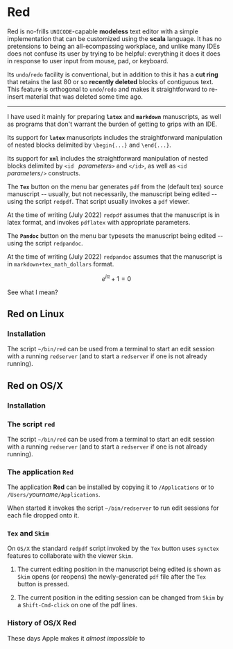 # Red

Red is no-frills `UNICODE`-capable **modeless** text editor with a simple
implementation that can be customized using the **scala** language.
It has no pretensions to being an all-ecompassing workplace, and
unlike many IDEs does not confuse its user by trying to be helpful: 
everything it does it does in response to user input from
mouse, pad, or keyboard.

Its `undo`/`redo` facility is conventional, but in addition to
this it has  a **cut ring** that retains the last 80 or so **recently
deleted** blocks of contiguous text. This feature is
orthogonal to `undo`/`redo` and makes it straightforward 
to re-insert material that was deleted some time ago. 

--------------

I have used it mainly for preparing **`latex`** and **`markdown`**
manuscripts, as well as programs that don't warrant the burden of
getting to grips with an IDE.

Its support for **`latex`** manuscripts includes the
straightforward manipulation of nested blocks delimited by 
`\begin{...}` and `\end{...}`. 

Its support for **`xml`** includes the
straightforward manipulation of nested blocks delimited by 
`<id ` *parameters*`>` and `</id>`, as well as 
`<id ` *parameters*`/>` constructs.

The **`Tex`** button on the menu bar
generates `pdf` from the (default tex) source manuscript -- usually,
but not necessarily, the manuscript being edited -- using the
script `redpdf`. That script usually invokes a `pdf` viewer.

At the time of writing (July 2022) `redpdf` assumes that the manuscript
is in latex format, and invokes `pdflatex` with appropriate parameters. 


The **`Pandoc`** button on the menu bar
typesets the manuscript being edited -- using the
script `redpandoc`. 

At the time of writing (July 2022) `redpandoc` assumes that the manuscript
is in `markdown+tex_math_dollars` format. 


$$e^{i\pi}+1=0$$

See what I mean?


## Red on Linux

### Installation

The script `~/bin/red` can be used from a terminal to start an edit
session with a running `redserver` (and to start a `redserver` if
one is not already running).

## Red on OS/X

### Installation

### The script `red`
The script `~/bin/red` can be used from a terminal to start an edit
session with a running `redserver` (and to start a `redserver` if
one is not already running).

### The application `Red`
The application **Red** can be installed by copying it to `/Applications`
or to `/Users/`*yourname*`/Applications`.

When started it invokes the script `~/bin/redserver` to run edit
sessions for each file dropped onto it.


### `Tex` and `Skim`
On  `OS/X` the standard `redpdf` script invoked by the `Tex` button
uses `synctex` features to collaborate with the viewer `Skim`.

   1. The current editing position in the manuscript being edited is
   shown as `Skim` opens (or reopens) the newly-generated `pdf` file after the `Tex` 
   button is pressed. 

   2. The current position in the editing session can be changed from `Skim` by
   a `Shift-Cmd-click` on one of the pdf lines.

### History of OS/X Red

These days Apple makes it *almost impossible* to 